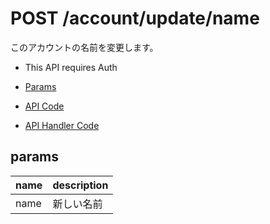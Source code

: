# POST /account/update/name

このアカウントの名前を変更します。

- This API requires Auth

- [Params](#params)
- [API Code](/src/endpoints/account/update/name.js)
- [API Handler Code](/src/handlers/web/account/update/name.js)

## params

name|description
---|---
name|新しい名前
